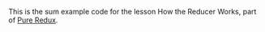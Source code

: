 This is the sum example code for the lesson How the Reducer Works, part of [Pure Redux](https://daveceddia.com/pure-redux/).
